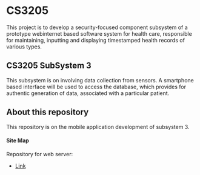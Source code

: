 # CS3205

This project is to develop a security-focused component subsystem of a prototype webinternet based software system for health care, responsible for maintaining, inputting and displaying timestamped health records of various types.

## CS3205 SubSystem 3
 This subsystem is on involving data collection from sensors.
 A smartphone based interface will be used to access the database, which provides for authentic generation of data, associated with a particular patient.

## About this repository
This repository is on the mobile application development of subsystem 3.

#### Site Map
Repository for web server:
* [Link](https://github.com/jmtiong/CS3205)
